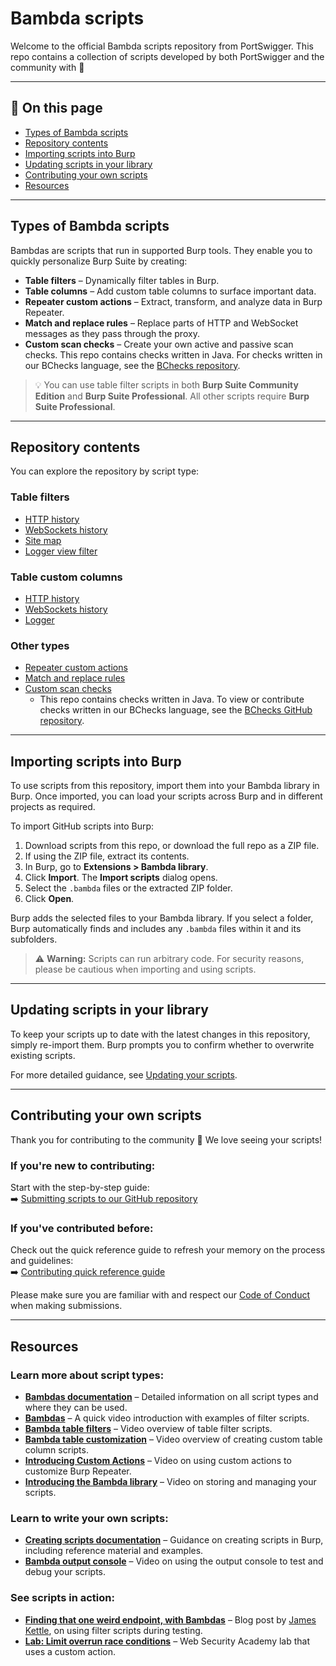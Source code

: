 # Bambda scripts

Welcome to the official Bambda scripts repository from PortSwigger. This repo contains a collection of scripts developed by both PortSwigger and the community with 🧡

---

## 📑 On this page

- [Types of Bambda scripts](#types-of-bambda-scripts)
- [Repository contents](#repository-contents)
- [Importing scripts into Burp](#importing-scripts-into-burp)
- [Updating scripts in your library](#updating-scripts-in-your-library)
- [Contributing your own scripts](#contributing-your-own-scripts)
- [Resources](#resources)

---

## Types of Bambda scripts

Bambdas are scripts that run in supported Burp tools. They enable you to quickly personalize Burp Suite by creating:

- **Table filters** – Dynamically filter tables in Burp.
- **Table columns** – Add custom table columns to surface important data.
- **Repeater custom actions** – Extract, transform, and analyze data in Burp Repeater.
- **Match and replace rules** – Replace parts of HTTP and WebSocket messages as they pass through the proxy.
- **Custom scan checks** – Create your own active and passive scan checks. This repo contains checks written in Java. For checks written in our BChecks language, see the [BChecks repository](https://github.com/PortSwigger/BChecks).

> 💡 You can use table filter scripts in both **Burp Suite Community Edition** and **Burp Suite Professional**. All other scripts require **Burp Suite Professional**.

---

## Repository contents

You can explore the repository by script type:

### Table filters
- [HTTP history](https://github.com/PortSwigger/bambdas/tree/main/Filter/Proxy/HTTP)
- [WebSockets history](https://github.com/PortSwigger/bambdas/tree/main/Filter/Proxy/WS)
- [Site map](https://github.com/PortSwigger/bambdas/tree/main/Filter/SiteMap)
- [Logger view filter](https://github.com/PortSwigger/bambdas/tree/main/Filter/Logger/View)

### Table custom columns
- [HTTP history](https://github.com/PortSwigger/bambdas/tree/main/CustomColumn/Proxy/HTTP)
- [WebSockets history](https://github.com/PortSwigger/bambdas/tree/main/CustomColumn/Proxy/WS)
- [Logger](https://github.com/PortSwigger/bambdas/tree/main/CustomColumn/Logger)

### Other types
- [Repeater custom actions](https://github.com/PortSwigger/bambdas/tree/main/CustomAction)
- [Match and replace rules](https://github.com/PortSwigger/bambdas/tree/main/MatchAndReplace)
- [Custom scan checks](https://github.com/PortSwigger/bambdas/tree/main/CustomScanChecks)
  - This repo contains checks written in Java. To view or contribute checks written in our BChecks language, see the [BChecks GitHub repository](https://github.com/PortSwigger/BChecks).

---

## Importing scripts into Burp

To use scripts from this repository, import them into your Bambda library in Burp. Once imported, you can load your scripts across Burp and in different projects as required.

To import GitHub scripts into Burp:
1. Download scripts from this repo, or download the full repo as a ZIP file.
2. If using the ZIP file, extract its contents.
3. In Burp, go to **Extensions > Bambda library**.
4. Click **Import**. The **Import scripts** dialog opens.
5. Select the `.bambda` files or the extracted ZIP folder.
6. Click **Open**.

Burp adds the selected files to your Bambda library. If you select a folder, Burp automatically finds and includes any `.bambda` files within it and its subfolders.

> ⚠️ **Warning:** Scripts can run arbitrary code. For security reasons, please be cautious when importing and using scripts.

---

## Updating scripts in your library

To keep your scripts up to date with the latest changes in this repository, simply re-import them. Burp prompts you to confirm whether to overwrite existing scripts.

For more detailed guidance, see [Updating your scripts](https://portswigger.net/burp/documentation/desktop/extend-burp/bambdas/importing#updating-your-scripts).

---

## Contributing your own scripts

Thank you for contributing to the community 🧡 We love seeing your scripts!

### If you're new to contributing:
Start with the step-by-step guide:  
➡️ [Submitting scripts to our GitHub repository](https://portswigger.net/burp/documentation/desktop/extend-burp/bambdas/creating/contribute-scripts)

### If you've contributed before:
Check out the quick reference guide to refresh your memory on the process and guidelines:  
➡️ [Contributing quick reference guide](https://github.com/PortSwigger/Bambdas/blob/main/CONTRIBUTING.md)  

Please make sure you are familiar with and respect our [Code of Conduct](https://github.com/PortSwigger/bambdas/blob/main/CODE_OF_CONDUCT.md) when making submissions.

---

## Resources

### Learn more about script types:
- [**Bambdas documentation**](https://portswigger.net/burp/documentation/desktop/extend-burp/bambdas) – Detailed information on all script types and where they can be used.
- [**Bambdas**](https://www.youtube.com/watch?v=neQpukwW43g) – A quick video introduction with examples of filter scripts.
- [**Bambda table filters**](https://www.youtube.com/watch?v=EYSsd2I7qcs) – Video overview of table filter scripts.
- [**Bambda table customization**](https://www.youtube.com/watch?v=QyME5blj3e4) – Video overview of creating custom table column scripts.
- [**Introducing Custom Actions**](https://www.youtube.com/watch?v=u3GX4LgMdHQ) – Video on using custom actions to customize Burp Repeater.
- [**Introducing the Bambda library**](https://www.youtube.com/watch?v=XtkXHCG4RL8) – Video on storing and managing your scripts.

### Learn to write your own scripts:
- [**Creating scripts documentation**](https://portswigger.net/burp/documentation/desktop/extend-burp/bambdas/creating) – Guidance on creating scripts in Burp, including reference material and examples.
- [**Bambda output console**](https://www.youtube.com/watch?v=J1kN8yDRzMo) – Video on using the output console to test and debug your scripts.

### See scripts in action:
- [**Finding that one weird endpoint, with Bambdas**](#) – Blog post by [James Kettle]([https://portswigger.net/research](https://portswigger.net/research/finding-that-one-weird-endpoint-with-bambdas)), on using filter scripts during testing.
- [**Lab: Limit overrun race conditions**](https://portswigger.net/web-security/race-conditions/lab-limit-overrun-race-condition) – Web Security Academy lab that uses a custom action.

